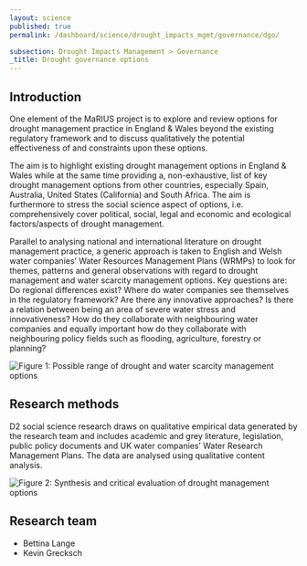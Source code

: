 ```yaml
---
layout: science
published: true
permalink: /dashboard/science/drought_impacts_mgmt/governance/dgo/

subsection: Drought Impacts Management > Governance
_title: Drought governance options
---
```


## Introduction 

One element of the MaRIUS project is to explore and review options for drought management practice in England & Wales beyond the existing regulatory framework and to discuss qualitatively the potential effectiveness of and constraints upon these options.

The aim is to highlight existing drought management options in England & Wales while at the same time providing a, non-exhaustive, list of key drought management options from other countries, especially  Spain, Australia, United States (California) and South Africa. The aim is furthermore to stress the social science aspect of options, i.e. comprehensively cover political, social, legal and economic and ecological factors/aspects of drought management.

Parallel to analysing national and international literature on drought management practice, a generic approach is taken to English and Welsh water companies’ Water Resources Management Plans (WRMPs) to look for themes, patterns and general observations with regard to drought management and water scarcity management options. Key questions are: Do regional differences exist? Where do water companies see themselves in the regulatory framework? Are there any innovative approaches? Is there a relation between being an area of severe water stress and innovativeness? How do they collaborate with neighbouring water companies and equally important how do they collaborate with neighbouring policy fields such as flooding, agriculture, forestry or planning?

![Figure 1: Possible range of drought and water scarcity management options]({{site.baseurl}}/assets/img/KevinO1.jpg)

## Research methods

D2 social science research draws on qualitative empirical data generated by the research team and includes academic and grey literature, legislation, public policy documents and UK water companies’ Water Research Management Plans. The data are analysed using qualitative content analysis.

![Figure 2: Synthesis and critical evaluation of drought management options]({{site.baseurl}}/assets/img/KevinO2.jpg)

## Research team

* Bettina Lange
* Kevin Grecksch
